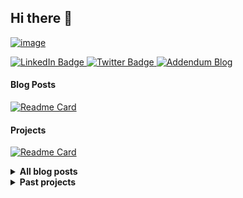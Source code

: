 ## Hi there :wave: 

[![image](https://user-images.githubusercontent.com/53796824/206881453-828ccd7b-1558-4d3d-8a75-0c2830e4de70.png)](https://bressler.xyz)



<div id="badges">
  <a href="https://www.linkedin.com/in/michaelbressler/">
    <img src="https://img.shields.io/badge/-white?style=for-the-badge&logo=linkedin&logoColor=lightgrey" alt="LinkedIn Badge"/>
  </a>
  <a href="https://twitter.com/mibressler">
    <img src="https://img.shields.io/badge/-white?style=for-the-badge&logo=twitter&logoColor=lightgrey" alt="Twitter Badge"/>
  </a>
  <a href="https://addendum.blog">
    <img src="https://img.shields.io/badge/-white?style=for-the-badge&logo=medium&logoColor=lightgrey" alt="Addendum Blog"/>
  </a>
</div>

####  Blog Posts
[![Readme Card](https://github-readme-stats.vercel.app/api/pin/?username=mibressler&repo=uegr)](https://addendum.blog)

####  Projects
[![Readme Card](https://github-readme-stats.vercel.app/api/pin/?username=openparl&repo=openparl)](https://github.com/openparl/openparl)

<details>
    <summary><b>All blog posts</b></summary><br/>
  
[![Readme Card](https://github-readme-stats.vercel.app/api/pin/?username=mibressler&repo=uegr)](https://github.com/anuraghazra/github-readme-stats)
[![Readme Card](https://github-readme-stats.vercel.app/api/pin/?username=mibressler&repo=uegr)](https://github.com/anuraghazra/github-readme-stats)
[![Readme Card](https://github-readme-stats.vercel.app/api/pin/?username=mibressler&repo=uegr)](https://github.com/anuraghazra/github-readme-stats)
[![Readme Card](https://github-readme-stats.vercel.app/api/pin/?username=mibressler&repo=uegr)](https://github.com/anuraghazra/github-readme-stats)
[![Readme Card](https://github-readme-stats.vercel.app/api/pin/?username=mibressler&repo=uegr)](https://github.com/anuraghazra/github-readme-stats)
[![Readme Card](https://github-readme-stats.vercel.app/api/pin/?username=mibressler&repo=uegr)](https://github.com/anuraghazra/github-readme-stats)

  
</details>

<details>
    <summary><b>Past projects</b></summary><br/>
  
[![Readme Card](https://github-readme-stats.vercel.app/api/pin/?username=mibressler&repo=uegr)](https://github.com/anuraghazra/github-readme-stats)
[![Readme Card](https://github-readme-stats.vercel.app/api/pin/?username=mibressler&repo=uegr)](https://github.com/anuraghazra/github-readme-stats)
[![Readme Card](https://github-readme-stats.vercel.app/api/pin/?username=mibressler&repo=uegr)](https://github.com/anuraghazra/github-readme-stats)
[![Readme Card](https://github-readme-stats.vercel.app/api/pin/?username=mibressler&repo=uegr)](https://github.com/anuraghazra/github-readme-stats)
[![Readme Card](https://github-readme-stats.vercel.app/api/pin/?username=mibressler&repo=uegr)](https://github.com/anuraghazra/github-readme-stats)
[![Readme Card](https://github-readme-stats.vercel.app/api/pin/?username=mibressler&repo=uegr)](https://github.com/anuraghazra/github-readme-stats)

  
</details>
